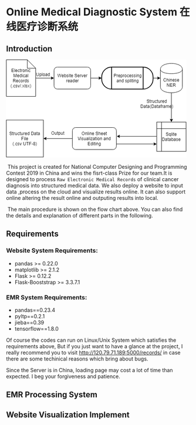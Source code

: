 # Online Medical Diagnostic System 在线医疗诊断系统

## Introduction

![EMR-Project](README.assets/EMR-Project.png)

​	This project is created for National Computer Designing and Programming Contest 2019  in China and wins the fisrt-class Prize for our team.It is designed to process `Raw Electronic Medical Records` of clinical cancer diagnosis into structured medical data. We also deploy a website to input data ,process on the cloud and  visualize results online. It can also support online altering the result online and outputing results into local.

​	The main procedure is shown on the flow chart above. You can also find the details and explanation of different parts in the following.

## Requirements

### Website System Requirements:

* pandas >= 0.22.0
* matplotlib >= 2.1.2
* Flask >= 0.12.2
* Flask-Booststrap >= 3.3.7.1

### EMR System Requirements:

* pandas==0.23.4
* pyltp==0.2.1
* jieba==0.39
* tensorflow==1.8.0

Of course the codes can run on  Linux/Unix System which satisfies the requirements above, But if you just want to have a glance at the project, I really recommend you to visit http://120.79.71.189:5000/records/ in case there are some techinical reasons which bring about bugs.

Since the Server is in China, loading page may cost a lot of time than expected. I beg your forgiveness and patience.

## EMR Processing System



## Website Visualization Implement


